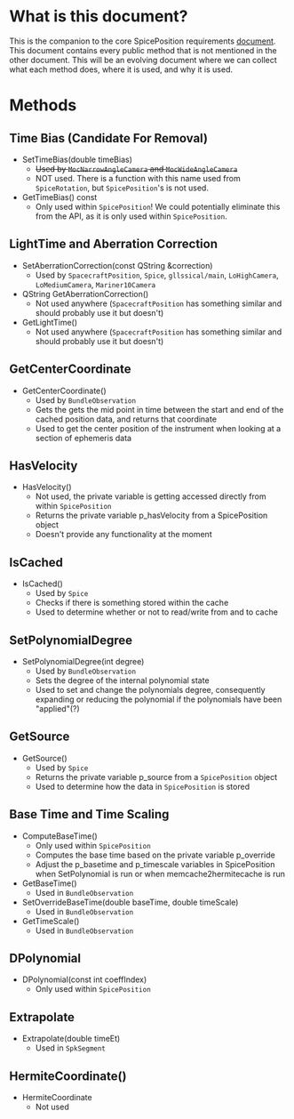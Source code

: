 # What is this document?
This is the companion to the core SpicePosition requirements [document](https://github.com/USGS-Astrogeology/ISIS3/wiki/SpicePosition-requirements). This document contains every public method that is not mentioned in the other document. This will be an evolving document where we can collect what each method does, where it is used, and why it is used.

# Methods

## Time Bias (**Candidate For Removal**)
* SetTimeBias(double timeBias)
    * ~~Used by `MocNarrowAngleCamera` and `MocWideAngleCamera`~~
    * NOT used. There is a function with this name used from `SpiceRotation`, but `SpicePosition`'s is not used.
* GetTimeBias() const
    * Only used within `SpicePosition`! We could potentially eliminate this from the API, as it is only used within `SpicePosition`. 

## LightTime and Aberration Correction
* SetAberrationCorrection(const QString &correction)
    * Used by `SpacecraftPosition`, `Spice`, `gllssical/main`, `LoHighCamera`, `LoMediumCamera`, `Mariner10Camera`
* QString GetAberrationCorrection()
    * Not used anywhere (`SpacecraftPosition` has something similar and should probably use it but doesn't)
* GetLightTime()
    * Not used anywhere (`SpacecraftPosition` has something similar and should probably use it but doesn't)

## GetCenterCoordinate
* GetCenterCoordinate()
    * Used by `BundleObservation`
    * Gets the gets the mid point in time between the start and end of the cached position data, and returns that coordinate
    * Used to get the center position of the instrument when looking at a section of ephemeris data

## HasVelocity
* HasVelocity()
    * Not used, the private variable is getting accessed directly from within `SpicePosition`
    * Returns the private variable p_hasVelocity from a SpicePosition object
    * Doesn't provide any functionality at the moment

## IsCached
* IsCached()
    * Used by `Spice`
    * Checks if there is something stored within the cache
    * Used to determine whether or not to read/write from and to cache

## SetPolynomialDegree
* SetPolynomialDegree(int degree)
    * Used by `BundleObservation`
    * Sets the degree of the internal polynomial state
    * Used to set and change the polynomials degree, consequently expanding or reducing the polynomial if the polynomials have been "applied"(?)

## GetSource
* GetSource()
    * Used by `Spice`
    * Returns the private variable p_source from a `SpicePosition` object
    * Used to determine how the data in `SpicePosition` is stored

## Base Time and Time Scaling
* ComputeBaseTime()
    * Only used within `SpicePosition`
    * Computes the base time based on the private variable p_override
    * Adjust the p_basetime and p_timescale variables in SpicePosition when SetPolynomial is run or when memcache2hermitecache is run
* GetBaseTime()
    * Used in `BundleObservation`
* SetOverrideBaseTime(double baseTime, double timeScale)
    * Used in `BundleObservation`
* GetTimeScale()
    * Used in `BundleObservation`

## DPolynomial
* DPolynomial(const int coeffIndex)
    * Only used within `SpicePosition`

## Extrapolate
* Extrapolate(double timeEt)
    * Used in `SpkSegment`

## HermiteCoordinate()
* HermiteCoordinate
    * Not used